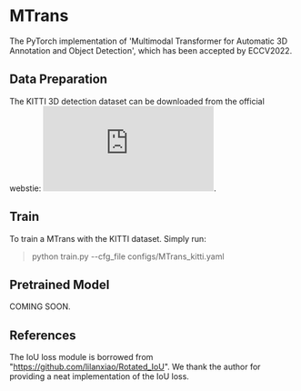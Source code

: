 # MTrans
The PyTorch implementation of 'Multimodal Transformer for Automatic 3D Annotation and Object Detection', which has been accepted by ECCV2022.

## Data Preparation
The KITTI 3D detection dataset can be downloaded from the official webstie: ![link](http://www.cvlibs.net/datasets/kitti/eval_object.php?obj_benchmark=3d).

## Train
To train a MTrans with the KITTI dataset. Simply run:
> python train.py --cfg_file configs/MTrans_kitti.yaml

## Pretrained Model
COMING SOON.

## References
The IoU loss module is borrowed from "https://github.com/lilanxiao/Rotated_IoU". We thank the author for providing a neat implementation of the IoU loss.
